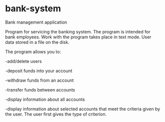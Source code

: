 # bank-system
Bank management application 

Program for servicing the banking system. The program is intended for bank employees. Work with the program takes place in text mode. User data stored in a file on the disk.

The program allows you to: 

-add/delete users

-deposit funds into your account

-withdraw funds from an account

-transfer funds between accounts

-display information about all accounts

-display information about selected accounts that meet the criteria given by the user. The user first gives the type of criterion.
